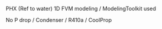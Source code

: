 PHX (Ref to water) 1D FVM modeling / ModelingToolkit used

No P drop / Condenser / R410a / CoolProp
